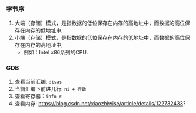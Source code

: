 ### 字节序
1. 大端（存储）模式，是指数据的低位保存在内存的高地址中，而数据的高位保存在内存的低地址中;
2. 小端（存储）模式，是指数据的低位保存在内存的低地址中，而数据的高位保存在内存的高地址中;
    - 例如：Intel x86系列的CPU.

### GDB
1. 查看当前汇编: `disas`
2. 当前汇编下前进几行: `ni + 行数`
3. 查看寄存器：`info r`
4. 查看内存: https://blog.csdn.net/xiaozhiwise/article/details/122732433?